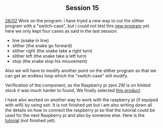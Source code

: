 ## <p align=center> Session 15
<ins>28/02</ins>
Work on the program: i have tryed a new way to cut the slither program with a "switch-case", but i could not test this [new program](https://github.com/YOUSSNDR/PolySnake/blob/b902d92297fb181699cc290238d12c17dca581ae/programmes/test/test%20mouvement/snakewalk-case4.ino/snakewalk-case4.ino.ino) yet.
here we only kept four cases as said in the last session:
- line (snake in line)
- slither (the snake go forward)
- slither right (the snake take a right turn)
- slither left (the snake take a left turn)
- stop (the snake stop his mouvement)

Also we will have to modify another point on the slither program so that we can get an endless loop which the "switch-case" will modify.


Verification of the component, as the Raspberry pi zero 2W is on limited stock it was much harder to found, We finally selected [this product](https://fr.aliexpress.com/item/1005003496928208.html?spm=a2g0o.productlist.main.21.3f417lne7lneUU&algo_pvid=c0582096-af5e-4bd4-b745-91c9b46bf610&algo_exp_id=c0582096-af5e-4bd4-b745-91c9b46bf610-10&pdp_ext_f=%7B%22sku_id%22%3A%2212000026058357679%22%7D&pdp_npi=3%40dis%21EUR%21117.15%21107.78%21%21%21%21%21%402145265416775739405673798d06e0%2112000026058357679%21sea%21FR%210&curPageLogUid=PvRLIFtbqjUQ).


I have also worked on another way to work with the raspberry pi (if equiped with wifi) by using ssh.
It is not finished yet but i am also writing down all the details on how to connect the raspberry pi so that the tutorial could be used for the next Raspberry pi and also by someone else.
Here is the [tutorial](https://github.com/YOUSSNDR/PolySnake/blob/b902d92297fb181699cc290238d12c17dca581ae/Raspberry%20pi/Raspberry%20pi%20zero%20config/config%20Raspberry%20pi%20zero%20W.md) (not finished yet).